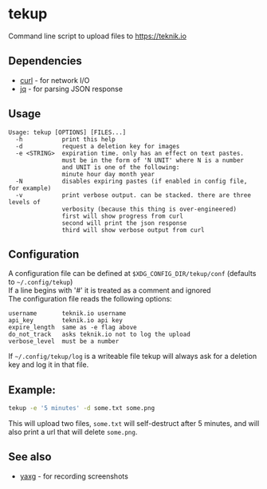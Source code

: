 # tekup
Command line script to upload files to https://teknik.io

## Dependencies

* [curl](https://github.com/curl/curl) - for network I/O
* [jq](https://github.com/stedolan/jq) - for parsing JSON response

## Usage

```
Usage: tekup [OPTIONS] [FILES...]
  -h           print this help
  -d           request a deletion key for images
  -e <STRING>  expiration time. only has an effect on text pastes.
               must be in the form of 'N UNIT' where N is a number
               and UNIT is one of the following:
               minute hour day month year
  -N           disables expiring pastes (if enabled in config file, for example)
  -v           print verbose output. can be stacked. there are three levels of
               verbosity (because this thing is over-engineered)
               first will show progress from curl
               second will print the json response
               third will show verbose output from curl
```

## Configuration
A configuration file can be defined at `$XDG_CONFIG_DIR/tekup/conf` (defaults to `~/.config/tekup`)  
If a line begins with '#' it is treated as a comment and ignored  
The configuration file reads the following options:  

```
username       teknik.io username
api_key        teknik.io api key
expire_length  same as -e flag above
do_not_track   asks teknik.io not to log the upload
verbose_level  must be a number
```

If `~/.config/tekup/log` is a writeable file tekup will always ask for a deletion key and log it in that file.

## Example:

``` bash
tekup -e '5 minutes' -d some.txt some.png
```

This will upload two files, `some.txt` will self-destruct after 5 minutes, and will also print a url that will delete `some.png`.

## See also

* [yaxg](https://github.com/DanielFGray/yaxg) - for recording screenshots
